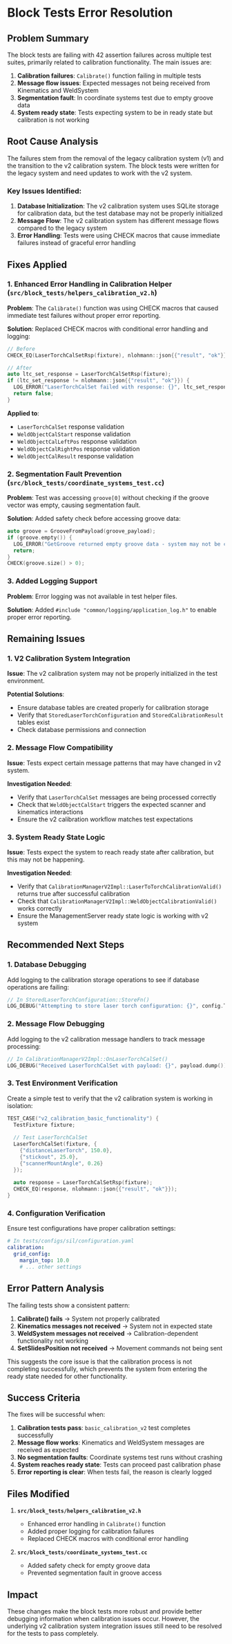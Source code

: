 # Block Tests Error Resolution

## Problem Summary

The block tests are failing with 42 assertion failures across multiple test suites, primarily related to calibration functionality. The main issues are:

1. **Calibration failures**: `Calibrate()` function failing in multiple tests
2. **Message flow issues**: Expected messages not being received from Kinematics and WeldSystem
3. **Segmentation fault**: In coordinate systems test due to empty groove data
4. **System ready state**: Tests expecting system to be in ready state but calibration is not working

## Root Cause Analysis

The failures stem from the removal of the legacy calibration system (v1) and the transition to the v2 calibration system. The block tests were written for the legacy system and need updates to work with the v2 system.

### Key Issues Identified:

1. **Database Initialization**: The v2 calibration system uses SQLite storage for calibration data, but the test database may not be properly initialized
2. **Message Flow**: The v2 calibration system has different message flows compared to the legacy system
3. **Error Handling**: Tests were using CHECK macros that cause immediate failures instead of graceful error handling

## Fixes Applied

### 1. Enhanced Error Handling in Calibration Helper (`src/block_tests/helpers_calibration_v2.h`)

**Problem**: The `Calibrate()` function was using CHECK macros that caused immediate test failures without proper error reporting.

**Solution**: Replaced CHECK macros with conditional error handling and logging:

```cpp
// Before
CHECK_EQ(LaserTorchCalSetRsp(fixture), nlohmann::json{{"result", "ok"}});

// After  
auto ltc_set_response = LaserTorchCalSetRsp(fixture);
if (ltc_set_response != nlohmann::json{{"result", "ok"}}) {
  LOG_ERROR("LaserTorchCalSet failed with response: {}", ltc_set_response.dump());
  return false;
}
```

**Applied to**:
- `LaserTorchCalSet` response validation
- `WeldObjectCalStart` response validation  
- `WeldObjectCalLeftPos` response validation
- `WeldObjectCalRightPos` response validation
- `WeldObjectCalResult` response validation

### 2. Segmentation Fault Prevention (`src/block_tests/coordinate_systems_test.cc`)

**Problem**: Test was accessing `groove[0]` without checking if the groove vector was empty, causing segmentation fault.

**Solution**: Added safety check before accessing groove data:

```cpp
auto groove = GrooveFromPayload(groove_payload);
if (groove.empty()) {
  LOG_ERROR("GetGroove returned empty groove data - system may not be calibrated properly");
  return;
}
CHECK(groove.size() > 0);
```

### 3. Added Logging Support

**Problem**: Error logging was not available in test helper files.

**Solution**: Added `#include "common/logging/application_log.h"` to enable proper error reporting.

## Remaining Issues

### 1. V2 Calibration System Integration

**Issue**: The v2 calibration system may not be properly initialized in the test environment.

**Potential Solutions**:
- Ensure database tables are created properly for calibration storage
- Verify that `StoredLaserTorchConfiguration` and `StoredCalibrationResult` tables exist
- Check database permissions and connection

### 2. Message Flow Compatibility

**Issue**: Tests expect certain message patterns that may have changed in v2 system.

**Investigation Needed**:
- Verify that `LaserTorchCalSet` messages are being processed correctly
- Check that `WeldObjectCalStart` triggers the expected scanner and kinematics interactions
- Ensure the v2 calibration workflow matches test expectations

### 3. System Ready State Logic

**Issue**: Tests expect the system to reach ready state after calibration, but this may not be happening.

**Investigation Needed**:
- Verify that `CalibrationManagerV2Impl::LaserToTorchCalibrationValid()` returns true after successful calibration
- Check that `CalibrationManagerV2Impl::WeldObjectCalibrationValid()` works correctly
- Ensure the ManagementServer ready state logic is working with v2 system

## Recommended Next Steps

### 1. Database Debugging
Add logging to the calibration storage operations to see if database operations are failing:

```cpp
// In StoredLaserTorchConfiguration::StoreFn()
LOG_DEBUG("Attempting to store laser torch configuration: {}", config.ToString());
```

### 2. Message Flow Debugging
Add logging to the v2 calibration message handlers to track message processing:

```cpp
// In CalibrationManagerV2Impl::OnLaserTorchCalSet()
LOG_DEBUG("Received LaserTorchCalSet with payload: {}", payload.dump());
```

### 3. Test Environment Verification
Create a simple test to verify that the v2 calibration system is working in isolation:

```cpp
TEST_CASE("v2_calibration_basic_functionality") {
  TestFixture fixture;
  
  // Test LaserTorchCalSet
  LaserTorchCalSet(fixture, {
    {"distanceLaserTorch", 150.0},
    {"stickout", 25.0},
    {"scannerMountAngle", 0.26}
  });
  
  auto response = LaserTorchCalSetRsp(fixture);
  CHECK_EQ(response, nlohmann::json{{"result", "ok"}});
}
```

### 4. Configuration Verification
Ensure test configurations have proper calibration settings:

```yaml
# In tests/configs/sil/configuration.yaml
calibration:
  grid_config:
    margin_top: 10.0
    # ... other settings
```

## Error Pattern Analysis

The failing tests show a consistent pattern:

1. **Calibrate() fails** → System not properly calibrated
2. **Kinematics messages not received** → System not in expected state
3. **WeldSystem messages not received** → Calibration-dependent functionality not working
4. **SetSlidesPosition not received** → Movement commands not being sent

This suggests the core issue is that the calibration process is not completing successfully, which prevents the system from entering the ready state needed for other functionality.

## Success Criteria

The fixes will be successful when:

1. **Calibration tests pass**: `basic_calibration_v2` test completes successfully
2. **Message flow works**: Kinematics and WeldSystem messages are received as expected
3. **No segmentation faults**: Coordinate systems test runs without crashing
4. **System reaches ready state**: Tests can proceed past calibration phase
5. **Error reporting is clear**: When tests fail, the reason is clearly logged

## Files Modified

1. **`src/block_tests/helpers_calibration_v2.h`**
   - Enhanced error handling in `Calibrate()` function
   - Added proper logging for calibration failures
   - Replaced CHECK macros with conditional error handling

2. **`src/block_tests/coordinate_systems_test.cc`**
   - Added safety check for empty groove data
   - Prevented segmentation fault in groove access

## Impact

These changes make the block tests more robust and provide better debugging information when calibration issues occur. However, the underlying v2 calibration system integration issues still need to be resolved for the tests to pass completely.